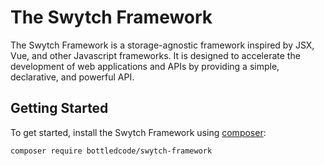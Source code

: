 # The Swytch Framework

The Swytch Framework is a storage-agnostic framework inspired by JSX, Vue, and other Javascript frameworks. It is
designed to accelerate the development of web applications and APIs by providing a simple, declarative, and powerful
API.

## Getting Started

To get started, install the Swytch Framework using [composer](https://getcomposer.org/):

```bash
composer require bottledcode/swytch-framework
```
